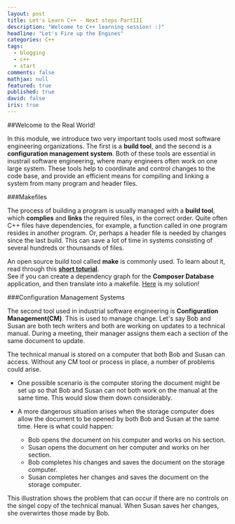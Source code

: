 ```yaml
---
layout: post
title: Let's Learn C++ - Next steps PartIII
description: "Welcome to C++ learning session! :)"
headline: "Let's Fire up the Engines"
categories: C++
tags: 
  - blogging
  - c++
  - start
comments: false
mathjax: null
featured: true
published: true
david: false
iris: true
---
```


##Welcome to the Real World!

In this module, we introduce two very important tools used most software engineering organizations. The first is a **build tool**, and the second is a **configuration management system**. Both of these tools are essential in inustrail software engineering, where many engineers often work on one large system. These tools help to coordinate and control changes to the code base, and provide an efficient means for compiling and linking a system from many program and header files. 

###Makefiles

The process of building a program is usually managed with a **build tool**, which **complies** and **links** the required files, in the correct order. Quite often C++ files have dependencies, for example, a function called in one program resides in another program. Or, perhaps a header file is needed by changes since the last build. This can save a lot of time in systems consisting of several hundreds or thounsands of files. 

An open source build tool called **make** is commonly used. To learn about it, read through this **[short toturial](https://sites.google.com/site/michaelsafyan/software-engineering/how-to-write-a-makefile)**. </br>
See if you can create a dependency graph for the **Composer Database** application, and then translate into a makefile. [Here]() is my solution!

###Configuration Management Systems 

The second tool used in industrial software engineering is **Configuration Management(CM)**. This is used to manage change. Let's say Bob and Susan are both tech writers and both are working on updates to a technical manual. During a meeting, their manager assigns them each a section of the same document to update.

The technical manual is stored on a computer that both Bob and Susan can access. Without any CM tool or process in place, a number of problems could arise. 

- One possible scenario is the computer storing the document might be set up so that Bob and Susan can not both work on the manual at the same time. This would slow them down considerably.
- A more dangerous situation arises when the storage computer does allow the document to be opened by both Bob and Susan at the same time. Here is what could happen:

    - Bob opens the document on his computer and works on his section.
    - Susan opens the document on her computer and works on her section.
    - Bob completes his changes and saves the document on the storage computer.
    - Susan completes her changes and saves the document on the storage computer.

This illustration shows the problem that can occur if there are no controls on the singel copy of the technical manual. When Susan saves her changes, she overwirtes those made by Bob.

